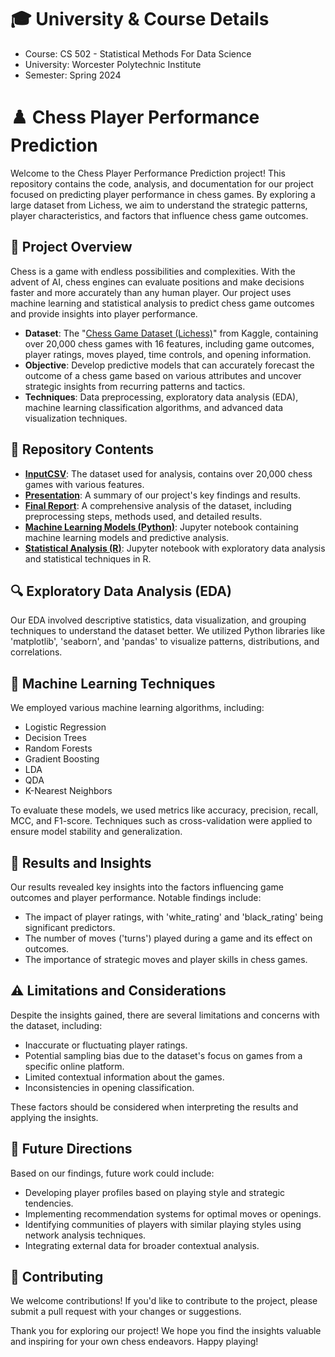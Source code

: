 # 🎓 University & Course Details
- Course: CS 502 - Statistical Methods For Data Science
- University: Worcester Polytechnic Institute
- Semester: Spring 2024

# ♟️ Chess Player Performance Prediction

Welcome to the Chess Player Performance Prediction project! This repository contains the code, analysis, and documentation for our project focused on predicting player performance in chess games. By exploring a large dataset from Lichess, we aim to understand the strategic patterns, player characteristics, and factors that influence chess game outcomes.

## 🌟 Project Overview

Chess is a game with endless possibilities and complexities. With the advent of AI, chess engines can evaluate positions and make decisions faster and more accurately than any human player. Our project uses machine learning and statistical analysis to predict chess game outcomes and provide insights into player performance.

- **Dataset**: The "[Chess Game Dataset (Lichess)](https://www.kaggle.com/datasets/datasnaek/chess/data)" from Kaggle, containing over 20,000 chess games with 16 features, including game outcomes, player ratings, moves played, time controls, and opening information.
- **Objective**: Develop predictive models that can accurately forecast the outcome of a chess game based on various attributes and uncover strategic insights from recurring patterns and tactics.
- **Techniques**: Data preprocessing, exploratory data analysis (EDA), machine learning classification algorithms, and advanced data visualization techniques.

## 📂 Repository Contents

- **[InputCSV](./games.csv)**: The dataset used for analysis, contains over 20,000 chess games with various features.
- **[Presentation](./DS502_Team_1_Leveraging_Chess_Game_Presentation.pdf)**: A summary of our project's key findings and results.
- **[Final Report](./DS502_Team_1_Leveraging_Chess_Game_Report.pdf)**: A comprehensive analysis of the dataset, including preprocessing steps, methods used, and detailed results.
- **[Machine Learning Models (Python)](./ML_Chess_Outcome_Prediction.ipynb)**: Jupyter notebook containing machine learning models and predictive analysis.
- **[Statistical Analysis (R)](./Statistical_Analysis.ipynb)**: Jupyter notebook with exploratory data analysis and statistical techniques in R.

## 🔍 Exploratory Data Analysis (EDA)

Our EDA involved descriptive statistics, data visualization, and grouping techniques to understand the dataset better. We utilized Python libraries like 'matplotlib', 'seaborn', and 'pandas' to visualize patterns, distributions, and correlations.

## 🧠 Machine Learning Techniques

We employed various machine learning algorithms, including:
- Logistic Regression
- Decision Trees
- Random Forests
- Gradient Boosting
- LDA
- QDA
- K-Nearest Neighbors

To evaluate these models, we used metrics like accuracy, precision, recall, MCC, and F1-score. Techniques such as cross-validation were applied to ensure model stability and generalization.

## 🌈 Results and Insights

Our results revealed key insights into the factors influencing game outcomes and player performance. Notable findings include:
- The impact of player ratings, with 'white_rating' and 'black_rating' being significant predictors.
- The number of moves ('turns') played during a game and its effect on outcomes.
- The importance of strategic moves and player skills in chess games.

## ⚠️ Limitations and Considerations

Despite the insights gained, there are several limitations and concerns with the dataset, including:
- Inaccurate or fluctuating player ratings.
- Potential sampling bias due to the dataset's focus on games from a specific online platform.
- Limited contextual information about the games.
- Inconsistencies in opening classification.

These factors should be considered when interpreting the results and applying the insights.

## 📅 Future Directions

Based on our findings, future work could include:
- Developing player profiles based on playing style and strategic tendencies.
- Implementing recommendation systems for optimal moves or openings.
- Identifying communities of players with similar playing styles using network analysis techniques.
- Integrating external data for broader contextual analysis.

## 👏 Contributing

We welcome contributions! If you'd like to contribute to the project, please submit a pull request with your changes or suggestions.

Thank you for exploring our project! We hope you find the insights valuable and inspiring for your own chess endeavors. Happy playing!
